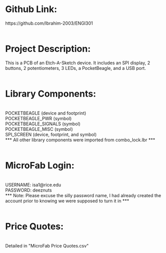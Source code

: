 <h1>Github Link:</h1>https://github.com/Ibrahim-2003/ENGI301<br><br>
<h1>Project Description:</h1>
This is a PCB of an Etch-A-Sketch device. It includes an SPI display, 2 buttons, 2 potentiometers, 3 LEDs, a PocketBeagle, and a USB port.
<br><br>
<h1>Library Components:</h1><br>
POCKETBEAGLE (device and footprint)<br>
POCKETBEAGLE_PWR (symbol)<br>
POCKETBEAGLE_SIGNALS (symbol)<br>
POCKETBEAGLE_MISC (symbol)<br>
SPI_SCREEN (device, footprint, and symbol)<br>
*** All other library components were imported from combo_lock.lbr ***
<br><br>
<h1>MicroFab Login:</h1><br>
USERNAME: isa1@rice.edu<br>
PASSWORD: deeznuts<br>
*** Note: Please excuse the silly password name, I had already created the account prior to knowing we were supposed to turn it in ***
<br><br>
<h1>Price Quotes:</h1><br>
Detailed in "MicroFab Price Quotes.csv"